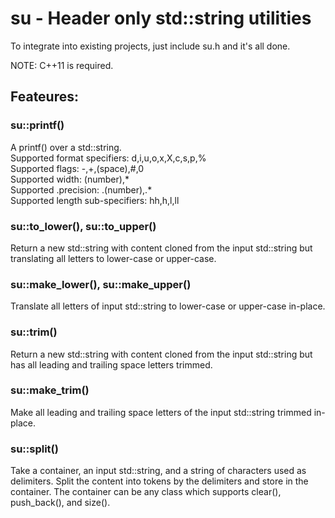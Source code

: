 # su - Header only std::string utilities
To integrate into existing projects, just include su.h and it's all done.

NOTE: C++11 is required.

## Feateures:

### su::printf()

A printf() over a std::string.  
Supported format specifiers: d,i,u,o,x,X,c,s,p,%  
Supported flags: -,+,(space),#,0  
Supported width: (number),*  
Supported .precision: .(number),.*  
Supported length sub-specifiers: hh,h,l,ll  

### su::to_lower(), su::to_upper()

Return a new std::string with content cloned from the input std::string but translating all letters to lower-case or upper-case.

### su::make_lower(), su::make_upper()

Translate all letters of input std::string to lower-case or upper-case in-place.

### su::trim()

Return a new std::string with content cloned from the input std::string but has all leading and trailing space letters trimmed.

### su::make_trim()

Make all leading and trailing space letters of the input std::string trimmed in-place.

### su::split()

Take a container, an input std::string, and a string of characters used as delimiters. Split the content into tokens by the delimiters and store in the container. The container can be any class which supports clear(), push_back(), and size().
